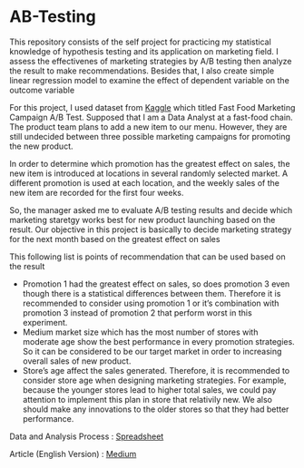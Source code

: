# AB-Testing
This repository consists of the self project for practicing my statistical knowledge of hypothesis testing and its application on marketing field. I assess the effectivenes of marketing strategies by A/B testing then analyze the result to make recommendations. Besides that, I also create simple linear regression model to examine the effect of dependent variable on the outcome variable

For this project, I used dataset from [Kaggle](https://www.kaggle.com/datasets/chebotinaa/fast-food-marketing-campaign-ab-test) which titled Fast Food Marketing Campaign A/B Test. Supposed that I am a Data Analyst at a fast-food chain. The product team plans to add a new item to our menu. However, they are still undecided between three possible marketing campaigns for promoting the new product.

In order to determine which promotion has the greatest effect on sales, the new item is introduced at locations in several randomly selected market. A different promotion is used at each location, and the weekly sales of the new item are recorded for the first four weeks.

So, the manager asked me to evaluate A/B testing results and decide which marketing staretgy works best for new product launching based on the result. Our objective in this project is basically to decide marketing strategy for the next month based on the greatest effect on sales

This following list is points of recommendation that can be used based on the result

- Promotion 1 had the greatest effect on sales, so does promotion 3 even though there is a statistical differences between them. Therefore it is recommended to consider using promotion 1 or it’s combination with promotion 3 instead of promotion 2 that perform worst in this experiment.
- Medium market size which has the most number of stores with moderate age show the best performance in every promotion strategies. So it can be considered to be our target market in order to increasing overall sales of new product.
- Store’s age affect the sales generated. Therefore, it is recommended to consider store age when designing marketing strategies. For example, because the younger stores lead to higher total sales, we could pay attention to implement this plan in store that relativily new. We also should make any innovations to  the older stores so that they had better performance.

Data and Analysis Process : [Spreadsheet](https://github.com/dewikinasih/AB-Testing/blob/106d3c1f1d1047ba8b978d5ee04e8792fd97adc0/AB%20testing%20uploaded.xlsx)

Article (English Version) : [Medium](https://dewikinasih.medium.com/a-b-testing-for-marketing-campaign-1e1344e0610b)
